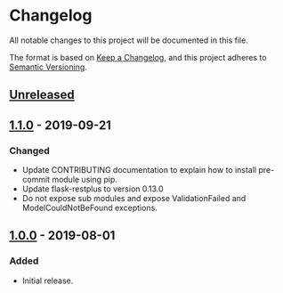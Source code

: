 # Changelog
All notable changes to this project will be documented in this file.

The format is based on [Keep a Changelog](https://keepachangelog.com/en/1.0.0/),
and this project adheres to [Semantic Versioning](https://semver.org/spec/v2.0.0.html).

## [Unreleased]

## [1.1.0] - 2019-09-21
### Changed
- Update CONTRIBUTING documentation to explain how to install pre-commit module using pip.
- Update flask-restplus to version 0.13.0
- Do not expose sub modules and expose ValidationFailed and ModelCouldNotBeFound exceptions.

## [1.0.0] - 2019-08-01
### Added
- Initial release.

[Unreleased]: https://github.tools.digital.engie.com/GEM-Py/layaberr/compare/v1.1.0...HEAD
[1.1.0]: https://github.tools.digital.engie.com/GEM-Py/layaberr/compare/v1.0.0...v1.1.0
[1.0.0]: https://github.tools.digital.engie.com/GEM-Py/layaberr/releases/tag/v1.0.0
